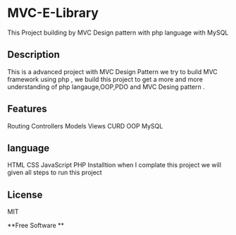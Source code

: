 # MVC-E-Library
This Project building by MVC Design pattern with php language with MySQL

## Description 

This is a advanced project  with MVC Design Pattern we try to build MVC framework using php
 , we build this project to get a more and more understanding of php langauge,OOP,PDO and MVC Desing pattern .

## Features

Routing
Controllers
Models
Views
CURD
OOP
MySQL

## language

HTML
CSS
JavaScript
PHP
Installtion
when I complate this project we will given all steps to run this project
## License
MIT

**Free Software **